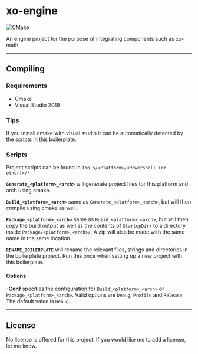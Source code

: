# xo-engine

[![CMake](https://github.com/xoorath/xo-engine/actions/workflows/package.yml/badge.svg?branch=main)](https://github.com/xoorath/xo-engine/actions/workflows/package.yml)

An engine project for the purpose of integrating components such as xo-math. 

---

## Compiling

### Requirements

* Cmake
* Visual Studio 2019

### Tips

If you install cmake with visual studio it can be automatically detected by the scripts in this boilerplate.

### Scripts

Project scripts can be found in `Tools/<Platform>/<Powershell (or other)>/*`

**`Generate_<platform>_<arch>`** will generate project files for this platform and arch using cmake.

**`Build_<platform>_<arch>`** same as `Generate_<platform>_<arch>`, but will then compile using cmake as well.

**`Package_<platform>_<arch>`** same as `Build_<platform>_<arch>`, but will then copy the build output as well as the contents of `StartupDir/` to a directory inside `Package/<platform>_<arch>/`. A zip will also be made with the same name in the same location.

**`RENAME_BOILERPLATE`** will rename the relevant files, strings and directories in the boilerplate project. Run this once when setting up a new project with this boilerplate.

#### Options

**-Conf** specifies the configuration for `Build_<platform>_<arch>` or `Package_<platform>_<arch>`. Valid options are `Debug`, `Profile` and `Release`. The default value is `Debug`.

---

## License

No license is offered for this project. If you would like me to add a license, let me know.
